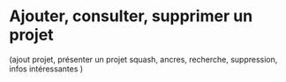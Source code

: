 # Ajouter, consulter, supprimer un projet

(ajout projet, présenter un projet squash, ancres, recherche, suppression, infos intéressantes )